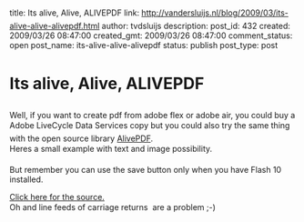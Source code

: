 title: Its alive, Alive, ALIVEPDF
link: http://vandersluijs.nl/blog/2009/03/its-alive-alive-alivepdf.html
author: tvdsluijs
description: 
post_id: 432
created: 2009/03/26 08:47:00
created_gmt: 2009/03/26 08:47:00
comment_status: open
post_name: its-alive-alive-alivepdf
status: publish
post_type: post

# Its alive, Alive, ALIVEPDF

Well, if you want to create pdf from adobe flex or adobe air, you could buy a Adobe LiveCycle Data Services copy but you could also try the same thing with the open source library [AlivePDF](http://alivepdf.bytearray.org/).  
Heres a small example with text and image possibility.  
  
  
But remember you can use the save button only when you have Flash 10 installed.  


  
  


  
[Click here for the source.](http://www.iamboredsoiblog.eu/flexfiles/pdfimage/srcview/index.html)  
Oh and line feeds of carriage returns  are a problem ;-)